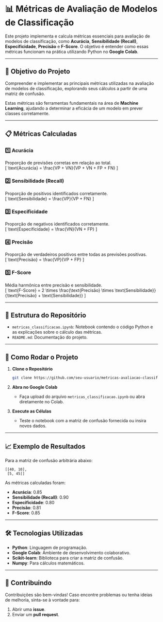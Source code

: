 # 📊 Métricas de Avaliação de Modelos de Classificação

Este projeto implementa e calcula métricas essenciais para avaliação de modelos de classificação, como **Acurácia**, **Sensibilidade (Recall)**, **Especificidade**, **Precisão** e **F-Score**. O objetivo é entender como essas métricas funcionam na prática utilizando Python no **Google Colab**.

---

## 🧠 **Objetivo do Projeto**
Compreender e implementar as principais métricas utilizadas na avaliação de modelos de classificação, explorando seus cálculos a partir de uma matriz de confusão.

Estas métricas são ferramentas fundamentais na área de **Machine Learning**, ajudando a determinar a eficácia de um modelo em prever classes corretamente.

---

## 📋 **Métricas Calculadas**

### 1️⃣ Acurácia  
Proporção de previsões corretas em relação ao total.  
\[
\text{Acurácia} = \frac{VP + VN}{VP + VN + FP + FN}
\]

### 2️⃣ Sensibilidade (Recall)  
Proporção de positivos identificados corretamente.  
\[
\text{Sensibilidade} = \frac{VP}{VP + FN}
\]

### 3️⃣ Especificidade  
Proporção de negativos identificados corretamente.  
\[
\text{Especificidade} = \frac{VN}{VN + FP}
\]

### 4️⃣ Precisão  
Proporção de verdadeiros positivos entre todas as previsões positivas.  
\[
\text{Precisão} = \frac{VP}{VP + FP}
\]

### 5️⃣ F-Score  
Média harmônica entre precisão e sensibilidade.  
\[
\text{F-Score} = 2 \times \frac{\text{Precisão} \times \text{Sensibilidade}}{\text{Precisão} + \text{Sensibilidade}}
\]

---

## 📂 **Estrutura do Repositório**

- `metricas_classificacao.ipynb`: Notebook contendo o código Python e as explicações sobre o cálculo das métricas.
- `README.md`: Documentação do projeto.

---

## 🚀 **Como Rodar o Projeto**

1. **Clone o Repositório**
   ```bash
   git clone https://github.com/seu-usuario/metricas-avaliacao-classificacao.git
   ```

2. **Abra no Google Colab**
   - Faça upload do arquivo `metricas_classificacao.ipynb` ou abra diretamente no Colab.

3. **Execute as Células**
   - Teste o notebook com a matriz de confusão fornecida ou insira novos dados.

---

## 📈 **Exemplo de Resultados**

Para a matriz de confusão arbitrária abaixo:  
```plaintext
[[40, 10], 
 [5, 45]]
```

As métricas calculadas foram:

- **Acurácia**: 0.85  
- **Sensibilidade (Recall)**: 0.90  
- **Especificidade**: 0.80  
- **Precisão**: 0.81  
- **F-Score**: 0.85  

---

## 🛠 **Tecnologias Utilizadas**

- **Python**: Linguagem de programação.
- **Google Colab**: Ambiente de desenvolvimento colaborativo.
- **Scikit-learn**: Biblioteca para criar a matriz de confusão.
- **Numpy**: Para cálculos matemáticos.

---

## 🤝 **Contribuindo**

Contribuições são bem-vindas! Caso encontre problemas ou tenha ideias de melhoria, sinta-se à vontade para:

1. Abrir uma **issue**.  
2. Enviar um **pull request**.  

